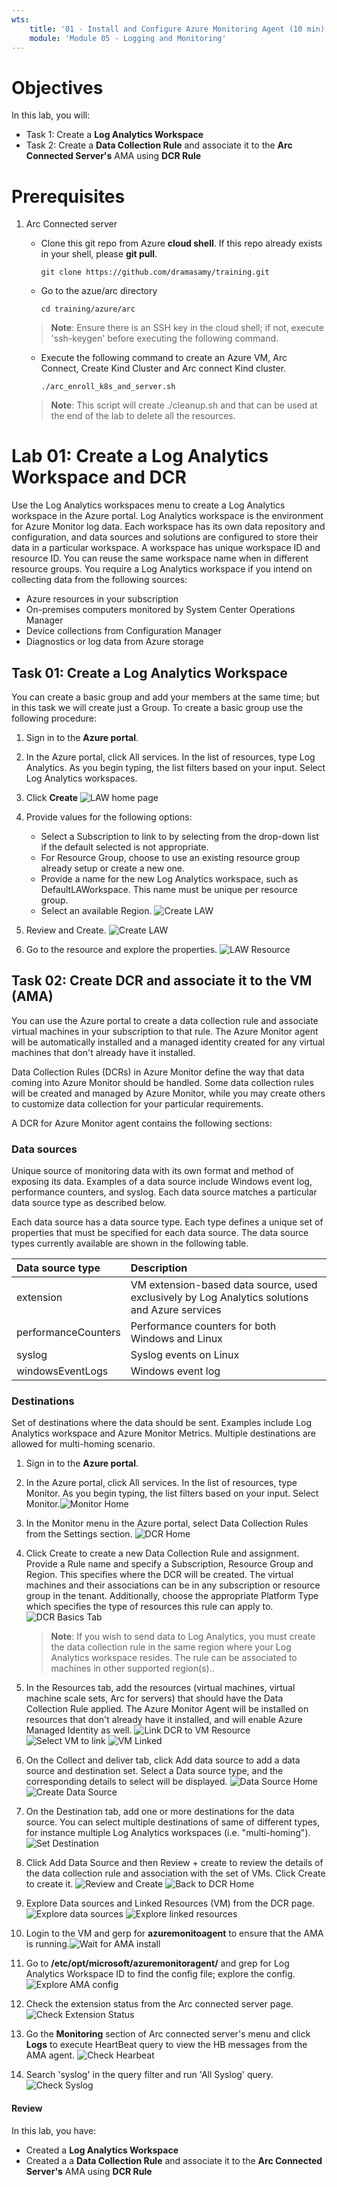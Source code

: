 ```yaml
---
wts:
    title: '01 - Install and Configure Azure Monitoring Agent (10 min)'   
    module: 'Module 05 - Logging and Monitoring'
---
```


# Objectives

In this lab, you will:

+ Task 1: Create a **Log Analytics Workspace**
+ Task 2: Create a **Data Collection Rule** and associate it to the **Arc Connected Server's** AMA using **DCR Rule**

# Prerequisites
1. Arc Connected server
   + Clone this git repo from Azure **cloud shell**. If this repo already exists in your shell, please **git pull**.
        ```
        git clone https://github.com/dramasamy/training.git
        ```
   + Go to the azue/arc directory
        ```
        cd training/azure/arc
        ```
        
    >**Note**: Ensure there is an SSH key in the cloud shell; if not, execute 'ssh-keygen' before executing the following command.

   + Execute the following command to create an Azure VM, Arc Connect, Create Kind Cluster and Arc connect Kind cluster.
        ```
        ./arc_enroll_k8s_and_server.sh
        ```

    >**Note**: This script will create ./cleanup.sh and that can be used at the end of the lab to delete all the resources.

# Lab 01: Create a Log Analytics Workspace and DCR
 
Use the Log Analytics workspaces menu to create a Log Analytics workspace in the Azure portal. Log Analytics workspace is the environment for Azure Monitor log data. Each workspace has its own data repository and configuration, and data sources and solutions are configured to store their data in a particular workspace. A workspace has unique workspace ID and resource ID. You can reuse the same workspace name when in different resource groups. You require a Log Analytics workspace if you intend on collecting data from the following sources:

+ Azure resources in your subscription
+ On-premises computers monitored by System Center Operations Manager
+ Device collections from Configuration Manager
+ Diagnostics or log data from Azure storage

## Task 01: Create a Log Analytics Workspace
You can create a basic group and add your members at the same time; but in this task we will create just a Group. To create a basic group use the following procedure:

1. Sign in to the **Azure portal**.

2. In the Azure portal, click All services. In the list of resources, type Log Analytics. As you begin typing, the list filters based on your input. Select Log Analytics workspaces.

3. Click **Create**
![LAW home page](images/01_create_law_home.jpg)

4. Provide values for the following options:
   + Select a Subscription to link to by selecting from the drop-down list if the default selected is not appropriate.
   + For Resource Group, choose to use an existing resource group already setup or create a new one.
   + Provide a name for the new Log Analytics workspace, such as DefaultLAWorkspace. This name must be unique per resource group.
   + Select an available Region.
![Create LAW](images/02_law_create.jpg)

5. Review and Create.
![Create LAW](images/03_lw_create_final.jpg)

6. Go to the resource and explore the properties.
![LAW Resource](images/04_law_go_to_resource.jpg)

## Task 02: Create DCR and associate it to the VM (AMA)

You can use the Azure portal to create a data collection rule and associate virtual machines in your subscription to that rule. The Azure Monitor agent will be automatically installed and a managed identity created for any virtual machines that don't already have it installed.

Data Collection Rules (DCRs) in Azure Monitor define the way that data coming into Azure Monitor should be handled. Some data collection rules will be created and managed by Azure Monitor, while you may create others to customize data collection for your particular requirements.

A DCR for Azure Monitor agent contains the following sections:

### Data sources

Unique source of monitoring data with its own format and method of exposing its data. Examples of a data source include Windows event log, performance counters, and syslog. Each data source matches a particular data source type as described below. 

Each data source has a data source type. Each type defines a unique set of properties that must be specified for each data source. The data source types currently available are shown in the following table.

| Data source type | Description | 
|:---|:---|
| extension | VM extension-based data source, used exclusively by Log Analytics solutions and Azure services |
| performanceCounters | Performance counters for both Windows and Linux |
| syslog | Syslog events on Linux |
| windowsEventLogs | Windows event log |

### Destinations
Set of destinations where the data should be sent. Examples include Log Analytics workspace and Azure Monitor Metrics. Multiple destinations are allowed for multi-homing scenario.


1. Sign in to the **Azure portal**.

2. In the Azure portal, click All services. In the list of resources, type Monitor. As you begin typing, the list filters based on your input. Select Monitor.![Monitor Home](images/05_monitor_home.jpg)
   
3. In the Monitor menu in the Azure portal, select Data Collection Rules from the Settings section. ![DCR Home](images/06_dcr_home.jpg)
   
4. Click Create to create a new Data Collection Rule and assignment. Provide a Rule name and specify a Subscription, Resource Group and Region. This specifies where the DCR will be created. The virtual machines and their associations can be in any subscription or resource group in the tenant. Additionally, choose the appropriate Platform Type which specifies the type of resources this rule can apply to. ![DCR Basics Tab](images/07_create_dcr_basics.jpg)

    >**Note**: If you wish to send data to Log Analytics, you must create the data collection rule in the same region where your Log Analytics workspace resides. The rule can be associated to machines in other supported region(s)..

5. In the Resources tab, add the resources (virtual machines, virtual machine scale sets, Arc for servers) that should have the Data Collection Rule applied. The Azure Monitor Agent will be installed on resources that don't already have it installed, and will enable Azure Managed Identity as well. ![Link DCR to VM Resource](images/08_link_dcr_to_vm.jpg)
![Select VM to link](images/09_select_vm.jpg)
![VM Linked](images/10_linked_vm.jpg)

6. On the Collect and deliver tab, click Add data source to add a data source and destination set. Select a Data source type, and the corresponding details to select will be displayed. 
![Data Source Home](images/11_data_source_home.jpg)
![Create Data Source](images/12_data_source.jpg)

7. On the Destination tab, add one or more destinations for the data source. You can select multiple destinations of same of different types, for instance multiple Log Analytics workspaces (i.e. "multi-homing").
![Set Destination](images/13_law_as_dest.jpg)

8. Click Add Data Source and then Review + create to review the details of the data collection rule and association with the set of VMs. Click Create to create it.
![Review and Create](images/14_review_and_create.jpg)
![Back to DCR Home](images/15_dcr_home.jpg)

9. Explore Data sources and Linked Resources (VM) from the DCR page.
![Explore data sources](images/16_data_sources.jpg)
![Explore linked resources](images/17_linked_resources.jpg)

10. Login to the VM and gerp for **azuremonitoagent** to ensure that the AMA is running.![Wait for AMA install](images/18_wait_for_agent_installation.jpg)

11. Go to **/etc/opt/microsoft/azuremonitoragent/** and grep for Log Analytics Workspace ID to find the config file; explore the config. ![Explore AMA config](images/19_lma_config.jpg)

12. Check the extension status from the Arc connected server page. ![Check Extension Status](images/20_check_extension_status.jpg)
    
13. Go the **Monitoring** section of Arc connected server's menu and click **Logs** to execute HeartBeat query to view the HB messages from the AMA agent. ![Check Hearbeat](images/21_check_heartbeat.jpg)

14. Search 'syslog' in the query filter and run 'All Syslog' query. ![Check Syslog](images/22_syslog.jpg)


#### Review

In this lab, you have:

- Created a **Log Analytics Workspace**
- Created a a **Data Collection Rule** and associate it to the **Arc Connected Server's** AMA using **DCR Rule**
